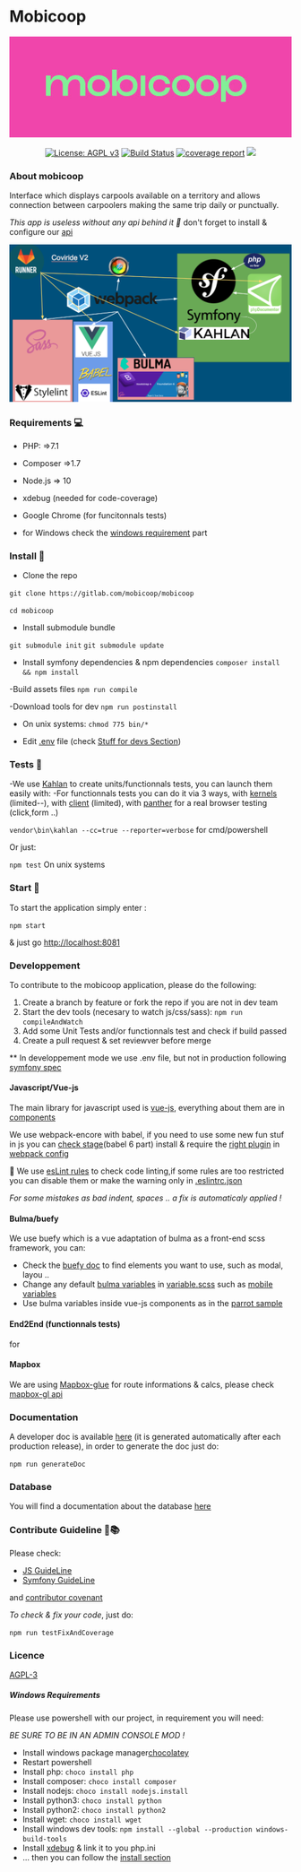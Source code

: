 ﻿Mobicoop
=======

![Logo mobicoop](logo.jpg)

<p align="center">
  <a href="https://www.gnu.org/licenses/agpl-3.0" ><img alt="License: AGPL v3" src="https://img.shields.io/badge/License-AGPL%20v3-blue.svg"/></a>
  <a href="https://gitlab.com/mobicoop/mobicoop/-/jobs"><img alt="Build Status" src="https://gitlab.com/mobicoop/mobicoop/badges/master/build.svg"></a>
  <a href="https://gitlab.com/mobicoop/mobicoop/commits/master"><img alt="coverage report" src="https://gitlab.com/mobicoop/mobicoop/badges/master/coverage.svg" /></a>
  <a href="https://ci.appveyor.com/project/MatthD/mobicoop/branch/master"><img src="https://ci.appveyor.com/api/projects/status/lxrhumbiss1s084h/branch/dev?svg=true"></a>
</p>

### About mobicoop

Interface which displays carpools available on a territory and allows connection between carpoolers making the same trip daily or punctually.

*This app is useless without any api behind it 🤯* don't forget to install & configure our [api](https://gitlab.com/mobicoop/mobicoop-api)

![Technos used](public/tech.png)

### Requirements 💻

- PHP: =>7.1
- Composer =>1.7
- Node.js => 10
- xdebug (needed for code-coverage)
- Google Chrome (for funcitonnals tests)

- for Windows check the [windows requirement](#windows-requirements) part

### Install 🤖

- Clone the repo

`git clone https://gitlab.com/mobicoop/mobicoop`

`cd mobicoop`

- Install submodule bundle

`git submodule init`
`git submodule update`

- Install symfony dependencies & npm dependencies
`composer install && npm install`

-Build assets files 
`npm run compile`

-Download tools for dev 
`npm run postinstall`

- On unix systems: `chmod 775 bin/*`

- Edit [.env](.env) file (check [Stuff for devs Section](#stuff-for-devs))



### Tests 🎰

-We use [Kahlan](https://kahlan.github.io/docs/) to create units/functionnals tests, you can launch them easily with:
-For functionnals tests you can do it via 3 ways, with [kernels](https://api.symfony.com/4.1/Symfony/Component/HttpKernel/Kernel.html) (limited--), with [client](https://api.symfony.com/4.1/Symfony/Component/HttpKernel/Client.html) (limited), with [panther](https://github.com/symfony/panther) for a real browser testing (click,form ..)

`vendor\bin\kahlan --cc=true --reporter=verbose` for cmd/powershell

Or just:

`npm test` On unix systems


### Start 🚀

To start the application simply enter :

`npm start`

& just go [http://localhost:8081](http://localhost:8001) 


### Developpement

To contribute to the mobicoop application, please do the following:

1. Create a branch by feature or fork the repo if you are not in dev team
2. Start the dev tools (necesary to watch js/css/sass):
	`npm run compileAndWatch`
3. Add some Unit Tests and/or functionnals test and check if build passed
4. Create a pull request & set reviewver before merge

** In developpement mode we use .env file, but not in production following [symfony spec](https://symfony.com/doc/current/deployment.html#common-post-deployment-tasks)

#### Javascript/Vue-js

The main library for javascript used is [vue-js](https://fr.vuejs.org/index.html), everything about them are in [components](assets/js/components)

We use webpack-encore with babel, if you need to use some new fun stuf in js you can [check stage](http://kangax.github.io/compat-table/esnext/)(babel 6 part) install & require the [right plugin](https://babeljs.io/docs/en/6.26.3/plugins) in [webpack config](webpack.config.js)

💄 We use [esLint rules](https://eslint.org/docs/rules/) to check code linting,if some rules are too restricted you can disable them or make the warning only in [.eslintrc.json](.eslintrc.json)

*For some mistakes as bad indent, spaces .. a fix is automaticaly applied !*

#### Bulma/buefy

We use buefy which is a vue adaptation of bulma as a front-end scss framework, you can:

- Check the [buefy doc](https://buefy.github.io/documentation/layout) to find elements you want to use, such as modal, layou ..
- Change any default [bulma variables](https://bulma.io/documentation/customize/variables/) in [variable.scss](assets/css/_variables.scss) such as [mobile variables](https://bulma.io/documentation/overview/responsiveness/#variables)
- Use bulma variables inside vue-js components as in the [parrot sample](assets/js/components/Parrot.vue)

#### End2End (functionnals tests)
for 


#### Mapbox

We are using [Mapbox-glue](https://www.npmjs.com/package/mapbox-gl-vue#setup) for route informations & calcs, please check [mapbox-gl api](https://www.mapbox.com/mapbox-gl-js/api/)


### Documentation

A developer doc is available [here](https://mobicoop.gitlab.io/mobicoop/build/doc) (it is generated automatically after each production release), in order to generate the doc just do:

`npm run generateDoc`


### Database

You will find a documentation about the database [here](https://mobicoop.gitlab.io/mobicoop/database/)



### Contribute Guideline 📖📚

Please check:

- [JS GuideLine](https://github.com/airbnb/javascript#whitespace) 
- [Symfony GuideLine](https://symfony.com/doc/current/contributing/code/standards.html)

and [contributor covenant](https://www.contributor-covenant.org)

*To check & fix your code*, just do:

`npm run testFixAndCoverage`


### Licence
[AGPL-3](https://www.gnu.org/licenses/agpl-3.0)



##### Windows Requirements

Please use powershell with our project, in requirement you will need:

*BE SURE TO BE IN AN ADMIN CONSOLE MOD !*

- Install windows package manager[chocolatey](https://chocolatey.org/install)
- Restart powershell
- Install php: `choco install php`
- Install composer: `choco install composer`
- Install nodejs: `choco install nodejs.install`
- Install python3: `choco install python`
- Install python2: `choco install python2`
- Install wget: `choco install wget`
- Install windows dev tools: `npm install --global --production windows-build-tools`
- Install [xdebug](https://burhandodhy.me/2017/08/29/how-to-install-xdebug-on-windows/) & link it to you php.ini 
- ... then you can follow the [install section](#install)
